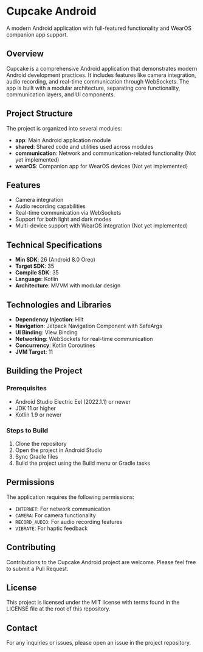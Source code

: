 # Cupcake Android

A modern Android application with full-featured functionality and WearOS companion app support.

## Overview

Cupcake is a comprehensive Android application that demonstrates modern Android development practices. It includes features like camera integration, audio recording, and real-time communication through WebSockets. The app is built with a modular architecture, separating core functionality, communication layers, and UI components.

## Project Structure

The project is organized into several modules:

- **app**: Main Android application module
- **shared**: Shared code and utilities used across modules
- **communication**: Network and communication-related functionality (Not yet implemented)
- **wearOS**: Companion app for WearOS devices (Not yet implemented)

## Features

- Camera integration
- Audio recording capabilities
- Real-time communication via WebSockets
- Support for both light and dark modes
- Multi-device support with WearOS integration (Not yet implemented)

## Technical Specifications

- **Min SDK**: 26 (Android 8.0 Oreo)
- **Target SDK**: 35
- **Compile SDK**: 35
- **Language**: Kotlin
- **Architecture**: MVVM with modular design

## Technologies and Libraries

- **Dependency Injection**: Hilt
- **Navigation**: Jetpack Navigation Component with SafeArgs
- **UI Binding**: View Binding
- **Networking**: WebSockets for real-time communication
- **Concurrency**: Kotlin Coroutines
- **JVM Target**: 11

## Building the Project

### Prerequisites

- Android Studio Electric Eel (2022.1.1) or newer
- JDK 11 or higher
- Kotlin 1.9 or newer

### Steps to Build

1. Clone the repository
2. Open the project in Android Studio
3. Sync Gradle files
4. Build the project using the Build menu or Gradle tasks

## Permissions

The application requires the following permissions:

- `INTERNET`: For network communication
- `CAMERA`: For camera functionality
- `RECORD_AUDIO`: For audio recording features
- `VIBRATE`: For haptic feedback

## Contributing

Contributions to the Cupcake Android project are welcome. Please feel free to submit a Pull Request.

## License

This project is licensed under the MIT license with terms found in the LICENSE file at the root of this repository.

## Contact

For any inquiries or issues, please open an issue in the project repository.
